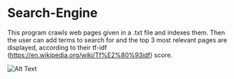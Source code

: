 # Search-Engine

This program crawls web pages given in a .txt file and indexes them. Then the user can add terms to search for and the top 3 most relevant pages are displayed, according to their tf-idf (https://en.wikipedia.org/wiki/Tf%E2%80%93idf) score.

![Alt Text](https://thumbs.gfycat.com/NewPersonalHawk.webp)
